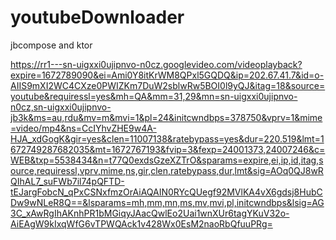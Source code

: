 # youtubeDownloader

jbcompose and ktor

https://rr1---sn-uigxxi0ujipnvo-n0cz.googlevideo.com/videoplayback?expire=1672789090&ei=Ami0Y8itKrWM8QPxl5GQDQ&ip=202.67.41.7&id=o-AIIS9mXI2WC4CXze0PWIZKm7DuW2sblwRw5BOI0l9yQJ&itag=18&source=youtube&requiressl=yes&mh=QA&mm=31,29&mn=sn-uigxxi0ujipnvo-n0cz,sn-uigxxi0ujipnvo-jb3k&ms=au,rdu&mv=m&mvi=1&pl=24&initcwndbps=378750&vprv=1&mime=video/mp4&ns=CcIYhvZHE9w4A-HJA_xdGogK&gir=yes&clen=11007138&ratebypass=yes&dur=220.519&lmt=1672749287682035&mt=1672767193&fvip=3&fexp=24001373,24007246&c=WEB&txp=5538434&n=t77Q0exdsGzeXZTrO&sparams=expire,ei,ip,id,itag,source,requiressl,vprv,mime,ns,gir,clen,ratebypass,dur,lmt&sig=AOq0QJ8wRQIhAL7_suFWb7il74pQFTD-tEJargFobcN_qPxCSNxfmzOrAiAQAIN0RYcQUegf92MVlKA4vX6gdsj8HubCDw9wNLeR8Q==&lsparams=mh,mm,mn,ms,mv,mvi,pl,initcwndbps&lsig=AG3C_xAwRgIhAKnhPR1bMGiqyJAacQwlEo2Uai1wnXUr6tagYKuV32o-AiEAgW9kIxqWfG6vTPWQAck1v428Wx0EsM2naoRbQfuuPRg=